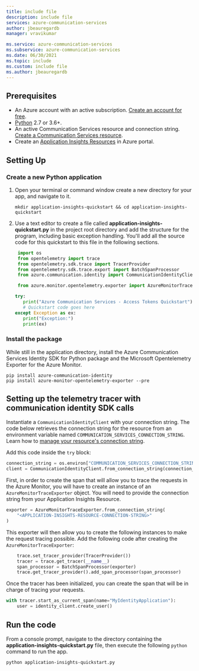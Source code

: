 ```yaml
---
title: include file
description: include file
services: azure-communication-services
author: jbeauregardb
manager: vravikumar

ms.service: azure-communication-services
ms.subservice: azure-communication-services
ms.date: 06/30/2021
ms.topic: include
ms.custom: include file
ms.author: jbeauregardb
---
```


## Prerequisites

- An Azure account with an active subscription. [Create an account for free](https://azure.microsoft.com/free/?WT.mc_id=A261C142F).
- [Python](https://www.python.org/downloads/) 2.7 or 3.6+.
- An active Communication Services resource and connection string. [Create a Communication Services resource](../create-communication-resource.md).
- Create an [Application Insights Resources](https://docs.microsoft.com/azure/azure-monitor/app/create-new-resource) in Azure portal.

## Setting Up

### Create a new Python application

1. Open your terminal or command window create a new directory for your app, and navigate to it.

   ```console
   mkdir application-insights-quickstart && cd application-insights-quickstart
   ```

1. Use a text editor to create a file called **application-insights-quickstart.py** in the project root directory and add the structure for the program, including basic exception handling. You'll add all the source code for this quickstart to this file in the following sections.

   ```python
    import os
    from opentelemetry import trace
    from opentelemetry.sdk.trace import TracerProvider
    from opentelemetry.sdk.trace.export import BatchSpanProcessor
    from azure.communication.identity import CommunicationIdentityClient, CommunicationUserIdentifier

    from azure.monitor.opentelemetry.exporter import AzureMonitorTraceExporter

   try:
      print("Azure Communication Services - Access Tokens Quickstart")
      # Quickstart code goes here
   except Exception as ex:
      print("Exception:")
      print(ex)
   ```

### Install the package

While still in the application directory, install the Azure Communication Services Identity SDK for Python package and the Microsoft Opentelemetry Exporter for the Azure Monitor.

```console
pip install azure-communication-identity
pip install azure-monitor-opentelemetry-exporter --pre
```

## Setting up the telemetry tracer with communication identity SDK calls

Instantiate a `CommunicationIdentityClient` with your connection string. The code below retrieves the connection string for the resource from an environment variable named `COMMUNICATION_SERVICES_CONNECTION_STRING`. Learn how to [manage your resource's connection string](../create-communication-resource.md#store-your-connection-string).

Add this code inside the `try` block:

```python
connection_string = os.environ["COMMUNICATION_SERVICES_CONNECTION_STRING"]
client = CommunicationIdentityClient.from_connection_string(connection_string)
```

First, in order to create the span that will allow you to trace the requests in the Azure Monitor, you will have to create an instance of an `AzureMonitorTraceExporter` object. You will need to provide the connection string from your Application Insights Resource.

```python
exporter = AzureMonitorTraceExporter.from_connection_string(
    "<APPLICATION-INSIGHTS-RESOURCE-CONNECTION-STRING>"
)
```

This exporter will then allow you to create the following instances to make the request tracing possible. Add the following code after creating the `AzureMonitorTraceExporter`:

```python
    trace.set_tracer_provider(TracerProvider())
    tracer = trace.get_tracer(__name__)
    span_processor = BatchSpanProcessor(exporter)
    trace.get_tracer_provider().add_span_processor(span_processor)
```
Once the tracer has been initialized, you can create the span that will be in charge of tracing your requests.

```python
with tracer.start_as_current_span(name="MyIdentityApplication"):
    user = identity_client.create_user()
```

## Run the code

From a console prompt, navigate to the directory containing the **application-insights-quickstart.py** file, then execute the following `python` command to run the app.

```console
python application-insights-quickstart.py
```
